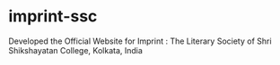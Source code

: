 # imprint-ssc
Developed the Official Website for Imprint : The Literary Society of Shri Shikshayatan College, Kolkata, India
